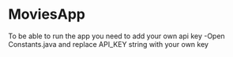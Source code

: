 # MoviesApp

To be able to run the app you need to add your own api key
-Open Constants.java and replace API_KEY string with your own key
